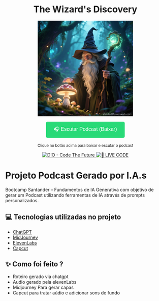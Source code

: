 <p align="center">
  <h1 align="center">The Wizard's Discovery</h1>
</p>

<p align="center">
<img 
    src="./assets/CAPA.jpg"
    width="300"
/>
</p>

<p align="center">
<a href="./output/The Wizard's Discovery.mp3" download>
    <button style="background-color: #28DA77; color: white; padding: 12px 24px; border: none; border-radius: 5px; font-size: 16px; cursor: pointer;">
        🎧 Escutar Podcast (Baixar)
    </button>
</a>
</p>

<p align="center">
<small>Clique no botão acima para baixar e escutar o podcast</small>
</p>

<p align="center">
<a href="https://dio.me/">
    <img 
        src="https://img.shields.io/badge/DIO-Code_The_Future-28DA77?logo=youtube" 
        alt="DIO - Code The Future">
</a>
<a href="https://dio.me/">
<img 
    src="https://img.shields.io/badge/🔴_LIVE_CODE-FF5E72" 
    alt="🔴 LIVE CODE">
</a>
</p>

# Projeto Podcast Gerado por I.A.s

Bootcamp Santander – Fundamentos de IA Generativa com objetivo de gerar um Podcast utilizando ferramentas de IA através de prompts personalizados.

## 💻 Tecnologias utilizadas no projeto

- [ChatGPT](https://chat.openai.com/) 
- [MidJourney](https://www.midjourney.com/app/)
- [ElevenLabs](https://beta.elevenlabs.io/)
- [Capcut](https://www.capcut.com/pt-br/)

## ✨ Como foi feito ?

- Roteiro gerado via chatgpt
- Audio gerado pela elevenLabs
- Midjourney Para gerar capas
- Capcut para tratar aúdio e adicionar sons de fundo
